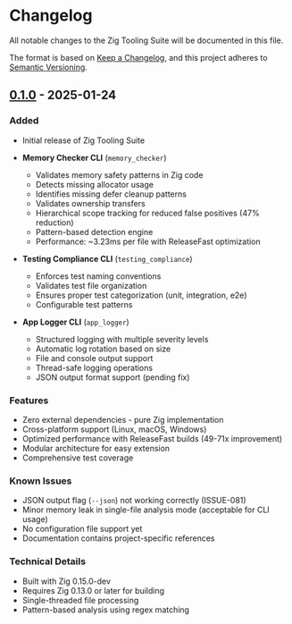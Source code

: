 # Changelog

All notable changes to the Zig Tooling Suite will be documented in this file.

The format is based on [Keep a Changelog](https://keepachangelog.com/en/1.0.0/),
and this project adheres to [Semantic Versioning](https://semver.org/spec/v2.0.0.html).

## [0.1.0] - 2025-01-24

### Added
- Initial release of Zig Tooling Suite
- **Memory Checker CLI** (`memory_checker`)
  - Validates memory safety patterns in Zig code
  - Detects missing allocator usage
  - Identifies missing defer cleanup patterns
  - Validates ownership transfers
  - Hierarchical scope tracking for reduced false positives (47% reduction)
  - Pattern-based detection engine
  - Performance: ~3.23ms per file with ReleaseFast optimization
  
- **Testing Compliance CLI** (`testing_compliance`)
  - Enforces test naming conventions
  - Validates test file organization
  - Ensures proper test categorization (unit, integration, e2e)
  - Configurable test patterns
  
- **App Logger CLI** (`app_logger`)
  - Structured logging with multiple severity levels
  - Automatic log rotation based on size
  - File and console output support
  - Thread-safe logging operations
  - JSON output format support (pending fix)

### Features
- Zero external dependencies - pure Zig implementation
- Cross-platform support (Linux, macOS, Windows)
- Optimized performance with ReleaseFast builds (49-71x improvement)
- Modular architecture for easy extension
- Comprehensive test coverage

### Known Issues
- JSON output flag (`--json`) not working correctly (ISSUE-081)
- Minor memory leak in single-file analysis mode (acceptable for CLI usage)
- No configuration file support yet
- Documentation contains project-specific references

### Technical Details
- Built with Zig 0.15.0-dev
- Requires Zig 0.13.0 or later for building
- Single-threaded file processing
- Pattern-based analysis using regex matching

[0.1.0]: https://github.com/your-org/zig-tooling/releases/tag/v0.1.0